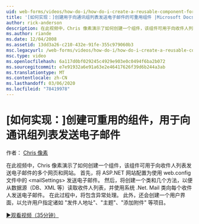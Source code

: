 ```yaml
---
uid: web-forms/videos/how-do-i/how-do-i-create-a-reusable-component-for-sending-email-to-a-distribution-list
title: '[如何实现：]创建用于向通讯组列表发送电子邮件的可重用组件 |Microsoft Docs'
author: rick-anderson
description: 在此视频中，Chris 像素演示了如何创建一个组件，该组件可用于向收件人列表发送电子邮件的多个网页和网站。 Firs...
ms.author: riande
ms.date: 12/04/2008
ms.assetid: 13dd3a26-c210-432e-91fe-355c979060b3
msc.legacyurl: /web-forms/videos/how-do-i/how-do-i-create-a-reusable-component-for-sending-email-to-a-distribution-list
msc.type: video
ms.openlocfilehash: 6a117d0bf029245c4929e903e0c0494f6ba2b072
ms.sourcegitcommit: e7e91932a6e91a63e2e46417626f39d6b244a3ab
ms.translationtype: MT
ms.contentlocale: zh-CN
ms.lasthandoff: 03/06/2020
ms.locfileid: "78419978"
---
```

# <a name="how-do-i-create-a-reusable-component-for-sending-email-to-a-distribution-list"></a>[如何实现：]创建可重用的组件，用于向通讯组列表发送电子邮件

作者： [Chris 像素](https://twitter.com/chrispels)

在此视频中，Chris 像素演示了如何创建一个组件，该组件可用于向收件人列表发送电子邮件的多个网页和网站。 首先，将 ASP.NET 网站配置为使用 web.config 文件中的 &lt;mailSettings&gt; 发送电子邮件。 然后，将创建一个类和几个方法，以便从数据源（DB、XML 等）读取收件人列表，并使用系统 .Net. Mail 类向每个收件人发送电子邮件。 在此过程中，将包含异常处理。 此外，还会创建一个用户界面，以允许用户指定诸如 "发件人地址"、"主题"、"添加附件" 等项目。

[&#9654;观看视频（35分钟）](https://channel9.msdn.com/Blogs/ASP-NET-Site-Videos/how-do-i-create-a-reusable-component-for-sending-email-to-a-distribution-list)
